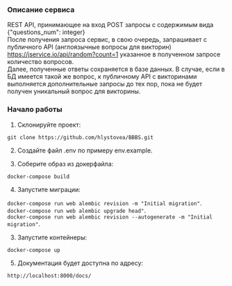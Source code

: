 ### Описание сервиса
REST API, принимающее на вход POST запросы с содержимым вида {"questions_num": integer}  
После получения запроса сервис, в свою очередь, запрашивает с публичного API (англоязычные вопросы для викторин) https://jservice.io/api/random?count=1 указанное в полученном запросе количество вопросов.  
Далее, полученные ответы сохраняется в базе данных. 
В случае, если в БД имеется такой же вопрос, к публичному API с викторинами выполняется дополнительные запросы до тех пор, пока не будет получен уникальный вопрос для викторины.

### Начало работы

1. Склонируйте проект:


```git clone https://github.com/hlystovea/BBBS.git```  


2. Создайте файл .env по примеру env.example.


3. Соберите образ из докерфайла:

```docker-compose build```

4. Запустите миграции:

```docker-compose run web alembic revision -m "Initial migration"```. \
```docker-compose run web alembic upgrade head"```. \
```docker-compose run web alembic revision --autogenerate -m "Initial migration"```. 

3. Запустите контейнеры:

```docker-compose up```

5. Документация будет доступна по адресу:
 
```http://localhost:8000/docs/```
